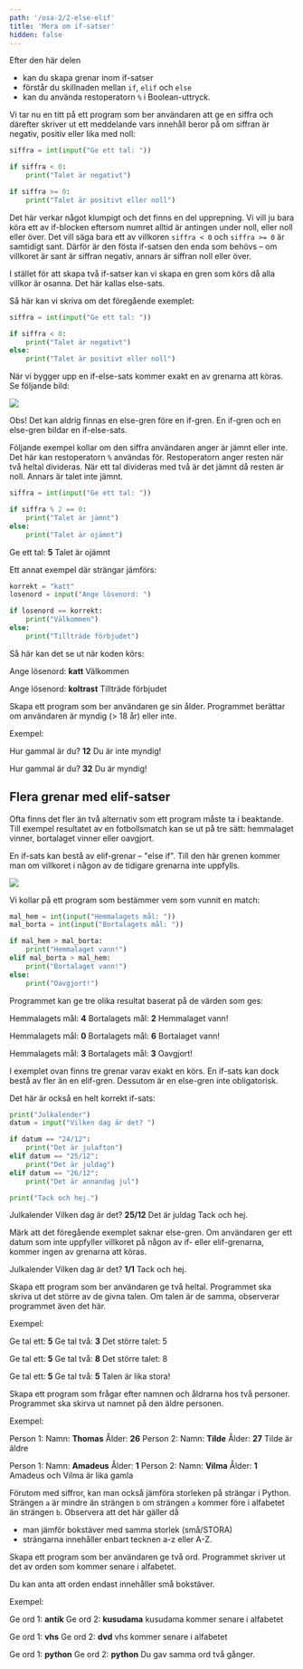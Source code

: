 ```yaml
---
path: '/osa-2/2-else-elif'
title: 'Mera om if-satser'
hidden: false
---
```



<text-box variant='learningObjectives' name='Lärandemål'>

Efter den här delen

* kan du skapa grenar inom if-satser
* förstår du skillnaden mellan `if`, `elif` och `else`
* kan du använda restoperatorn `%` i Boolean-uttryck.

</text-box>

Vi tar nu en titt på ett program som ber användaren att ge en siffra och därefter skriver ut ett meddelande vars innehåll beror på om siffran är negativ, positiv eller lika med noll:

```python
siffra = int(input("Ge ett tal: "))

if siffra < 0:
    print("Talet är negativt")

if siffra >= 0:
    print("Talet är positivt eller noll")
```

Det här verkar något klumpigt och det finns en del upprepning. Vi vill ju bara köra ett av if-blocken eftersom numret alltid är antingen under noll, eller noll eller över. Det vill säga bara ett av villkoren `siffra < 0` och `siffra >= 0` är samtidigt sant. Därför är den fösta if-satsen den enda som behövs – om villkoret är sant är siffran negativ, annars är siffran noll eller över.

I stället för att skapa två if-satser kan vi skapa en gren som körs då alla villkor är osanna. Det här kallas else-sats.

Så här kan vi skriva om det föregående exemplet:

```python
siffra = int(input("Ge ett tal: "))

if siffra < 0:
    print("Talet är negativt")
else:
    print("Talet är positivt eller noll")
```

När vi bygger upp en if-else-sats kommer exakt en av grenarna att köras. Se följande bild:

<img src="2_2_1.png">

Obs! Det kan aldrig finnas en else-gren före en if-gren. En if-gren och en else-gren bildar en if-else-sats.

Följande exempel kollar om den siffra användaren anger är jämnt eller inte. Det här kan restoperatorn `%` användas för. Restoperatorn anger resten när två heltal divideras. När ett tal divideras med två är det jämnt då resten är noll. Annars är talet inte jämnt.

```python
siffra = int(input("Ge ett tal: "))

if siffra % 2 == 0:
    print("Talet är jämnt")
else:
    print("Talet är ojämnt")
```

<sample-output>

Ge ett tal: **5**
Talet är ojämnt

</sample-output>

Ett annat exempel där strängar jämförs:

```python
korrekt = "katt"
losenord = input("Ange lösenord: ")

if losenord == korrekt:
    print("Välkommen")
else:
    print("Tillträde förbjudet")
```

Så här kan det se ut när koden körs:

<sample-output>

Ange lösenord: **katt**
Välkommen

</sample-output>

<sample-output>

Ange lösenord: **koltrast**
Tillträde förbjudet

</sample-output>


<in-browser-programming-exercise name="Myndig eller inte?" tmcname="osa02-04_myndig" height="400px">

Skapa ett program som ber användaren ge sin ålder. Programmet berättar om användaren är myndig (> 18 år) eller inte.

Exempel:

<sample-output>

Hur gammal är du? **12**
Du är inte myndig!

</sample-output>


<sample-output>

Hur gammal är du? **32**
Du är myndig!

</sample-output>

</in-browser-programming-exercise>

## Flera grenar med elif-satser

Ofta finns det fler än två alternativ som ett program måste ta i beaktande. Till exempel resultatet av en fotbollsmatch kan se ut på tre sätt: hemmalaget vinner, bortalaget vinner eller oavgjort.

En if-sats kan bestå av elif-grenar – "else if". Till den här grenen kommer man om villkoret i någon av de tidigare grenarna inte uppfylls.

<img src="2_2_2.png">

Vi kollar på ett program som bestämmer vem som vunnit en match:

```python
mal_hem = int(input("Hemmalagets mål: "))
mal_borta = int(input("Bortalagets mål: "))

if mal_hem > mal_borta:
    print("Hemmalaget vann!")
elif mal_borta > mal_hem:
    print("Bortalaget vann!")
else:
    print("Oavgjort!")
```

Programmet kan ge tre olika resultat baserat på de värden som ges:

<sample-output>

Hemmalagets mål: **4**
Bortalagets mål: **2**
Hemmalaget vann!

</sample-output>

<sample-output>

Hemmalagets mål: **0**
Bortalagets mål: **6**
Bortalaget vann!

</sample-output>

<sample-output>

Hemmalagets mål: **3**
Bortalagets mål: **3**
Oavgjort!

</sample-output>

I exemplet ovan finns tre grenar varav exakt en körs. En if-sats kan dock bestå av fler än en elif-gren. Dessutom är en else-gren inte obligatorisk.

Det här är också en helt korrekt if-sats:

```python
print("Julkalender")
datum = input("Vilken dag är det? ")

if datum == "24/12":
    print("Det är julafton")
elif datum == "25/12":
    print("Det är juldag")
elif datum == "26/12":
    print("Det är annandag jul")

print("Tack och hej.")
```

<sample-output>

Julkalender
Vilken dag är det? **25/12**
Det är juldag
Tack och hej.

</sample-output>

Märk att det föregående exemplet saknar else-gren. Om användaren ger ett datum som inte uppfyller villkoret på någon av if- eller elif-grenarna, kommer ingen av grenarna att köras.

<sample-output>

Julkalender
Vilken dag är det? **1/1**
Tack och hej.

</sample-output>

<in-browser-programming-exercise name="Större eller lika med" tmcname="osa02-05_storre_lika_med"  height="400px">

Skapa ett program som ber användaren ge två heltal. Programmet ska skriva ut det större av de givna talen. Om talen är de samma, observerar programmet även det här.

Exempel:

<sample-output>

Ge tal ett: **5**
Ge tal två: **3**
Det större talet: 5

</sample-output>

<sample-output>

Ge tal ett: **5**
Ge tal två: **8**
Det större talet: 8

</sample-output>

<sample-output>

Ge tal ett: **5**
Ge tal två: **5**
Talen är lika stora!

</sample-output>

</in-browser-programming-exercise>


<in-browser-programming-exercise name="Äldre" tmcname="osa02-06_aldre" height="550px">

Skapa ett program som frågar efter namnen och åldrarna hos två personer. Programmet ska skirva ut namnet på den äldre personen.

Exempel:

<sample-output>

Person 1:
Namn: **Thomas**
Ålder: **26**
Person 2:
Namn: **Tilde**
Ålder: **27**
Tilde är äldre

</sample-output>

<sample-output>

Person 1:
Namn: **Amadeus**
Ålder: **1**
Person 2:
Namn: **Vilma**
Ålder: **1**
Amadeus och Vilma är lika gamla

</sample-output>

</in-browser-programming-exercise>

<in-browser-programming-exercise name="Sist i alfabetet" tmcname="osa02-07_sist_i_alfabetet"  height="500px">

Förutom med siffror, kan man också jämföra storleken på strängar i Python. Strängen `a` är mindre än strängen `b` om strängen `a` kommer före i alfabetet än strängen `b`. Observera att det här gäller då

* man jämför bokstäver med samma storlek (små/STORA)
* strängarna innehåller enbart tecknen a-z eller A-Z.

Skapa ett program som ber användaren ge två ord. Programmet skriver ut det av orden som kommer senare i alfabetet.

Du kan anta att orden endast innehåller små bokstäver.

Exempel:

<sample-output>

Ge ord 1: **antik**
Ge ord 2: **kusudama**
kusudama kommer senare i alfabetet

</sample-output>

<sample-output>

Ge ord 1: **vhs**
Ge ord 2: **dvd**
vhs kommer senare i alfabetet

</sample-output>

<sample-output>

Ge ord 1: **python**
Ge ord 2: **python**
Du gav samma ord två gånger.

</sample-output>

</in-browser-programming-exercise>

<quiz id="19327e67-83e3-5534-aab5-db3d25f3f8dc"></quiz>
